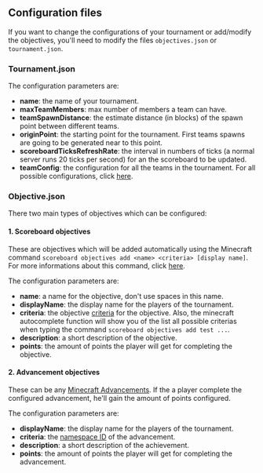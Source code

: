 ## Configuration files
If you want to change the configurations of your tournament or add/modify the objectives, you'll need to modify the files `objectives.json` or `tournament.json`.

### Tournament.json
The configuration parameters are:

- **name**: the name of your tournament.
- **maxTeamMembers**: max number of members a team can have.
- **teamSpawnDistance**: the estimate distance (in blocks) of the spawn point between different teams.
- **originPoint**: the starting point for the tournament. First teams spawns are going to be generated near to this point.
- **scoreboardTicksRefreshRate**: the interval in numbers of ticks (a normal server runs 20 ticks per second) for an the scoreboard to be updated.
- **teamConfig**: the configuration for all the teams in the tournament. For all possible configurations, click [here](https://www.digminecraft.com/game_commands/team_command.php).

### Objective.json
There two main types of objectives which can be configured:
#### 1. Scoreboard objectives
These are objectives which will be added automatically using the Minecraft command `scoreboard objectives add <name> <criteria> [display name]`. For more informations about this command, click [here](https://minecraft.fandom.com/el/wiki/Scoreboard#Objectives_commands).

The configuration parameters are:
- **name**: a name for the objective, don't use spaces in this name.
- **displayName**: the display name for the players of the tournament.
- **criteria**: the objective [criteria](https://minecraft.fandom.com/el/wiki/Scoreboard#Criteria) for the objective. Also, the minecraft autocomplete function will show you of the list all possible criterias when typing the command `scoreboard objectives add test ...`.
- **description**: a short description of the objective.
- **points**: the amount of points the player will get for completing the objective.

#### 2. Advancement objectives
These can be any [Minecraft Advancements](https://minecraft.fandom.com/wiki/Advancement#List_of_advancements). If the a player complete the configured advancement, he'll gain the amount of points configured.

The configuration parameters are:

- **displayName**: the display name for the players of the tournament.
- **criteria**: the [namespace ID](https://minecraft.fandom.com/wiki/Advancement#List_of_advancements) of the advancement.
- **description**: a short description of the achievement.
- **points**: the amount of points the player will get for completing the advancement.
